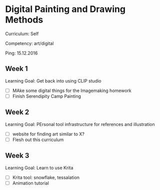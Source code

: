 # Digital Painting and Drawing Methods

Curriculum: Self

Competency: art/digital

Ping: 15.12.2016

## Week 1

Learning Goal: Get back into using CLIP studio

- [ ] MAke some digital things for the Imagemaking homework
- [ ] Finish Serendipity Camp Painting

## Week 2

Learning Goal: PErsonal tool infrastructure for references and illustration

- [ ] website for finding art similar to X?
- [ ] Flesh out this curriculum

## Week 3

Learning Goal: Learn to use Krita

- [ ] Krita tool: snowflake, tessalation
- [ ] Animation tutorial
